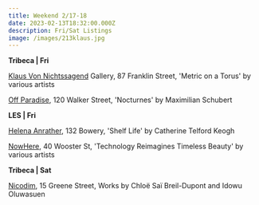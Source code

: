 ```yaml
---
title: Weekend 2/17-18
date: 2023-02-13T18:32:00.000Z
description: Fri/Sat Listings
image: /images/213klaus.jpg
---
```

**Tribeca | Fri**

[Klaus Von Nichtssagend](https://klausgallery.com/exhibition/metric-on-a-torus-2023-02-17/) Gallery, 87 Franklin Street, 'Metric on a Torus' by various artists

[Off Paradise](https://offparadise.com/exhibitions/), 120 Walker Street, 'Nocturnes' by Maximilian Schubert

**L﻿ES | Fri**

[Helena Anrather](https://helenaanrather.com/exhibition/shelf-life/), 132 Bowery, 'Shelf Life' by Catherine Telford Keogh

[NowHere](https://www.eventbrite.com/e/technology-reimagines-timeless-beauty-opening-reception-tickets-523913327867), 40 Wooster St, 'Technology Reimagines Timeless Beauty' by various artists

**T﻿ribeca | Sat**

[Nicodim](https://www.nicodimgallery.com/exhibitions), 15 Greene Street, Works by Chloë Saï Breil-Dupont and Idowu Oluwasuen